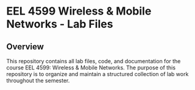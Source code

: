# EEL 4599 Wireless & Mobile Networks - Lab Files

## Overview

This repository contains all lab files, code, and documentation for the course EEL 4599: Wireless & Mobile Networks. The purpose of this repository is to organize and maintain a structured collection of lab work throughout the semester.
